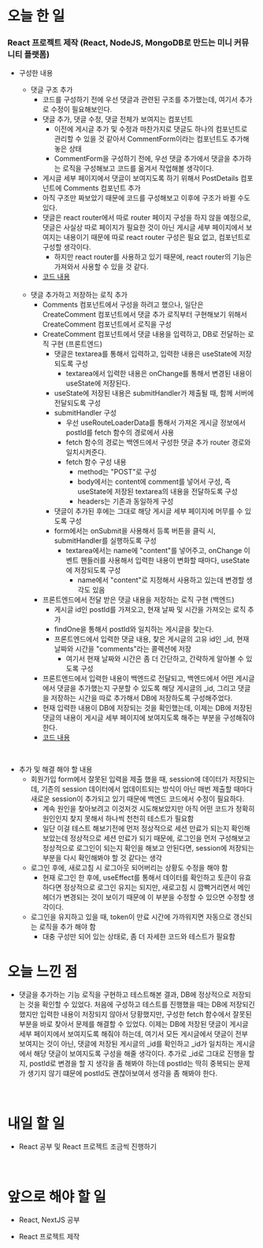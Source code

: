 # 오늘 한 일

### React 프로젝트 제작 (React, NodeJS, MongoDB로 만드는 미니 커뮤니티 플랫폼)

- 구성한 내용

  - 댓글 구조 추가
    - 코드를 구성하기 전에 우선 댓글과 관련된 구조를 추가했는데, 여기서 추가로 수정이 필요해보인다.
    - 댓글 추가, 댓글 수정, 댓글 전체가 보여지는 컴포넌트
      - 이전에 게시글 추가 및 수정과 마찬가지로 댓글도 하나의 컴포넌트로 관리할 수 있을 것 같아서 CommentForm이라는 컴포넌트도 추가해놓은 상태
      - CommentForm을 구성하기 전에, 우선 댓글 추가에서 댓글을 추가하는 로직을 구성해보고 코드를 옮겨서 작업해볼 생각이다.
    - 게시글 세부 페이지에서 댓글이 보여지도록 하기 위해서 PostDetails 컴포넌트에 Comments 컴포넌트 추가
    - 아직 구조만 짜보았기 때문에 코드를 구성해보고 이후에 구조가 바뀔 수도 있다.
    - 댓글은 react router에서 따로 router 페이지 구성을 하지 않을 예정으로, 댓글은 사실상 따로 페이지가 필요한 것이 아닌 게시글 세부 페이지에서 보여지는 내용이기 때문에 따로 react router 구성은 필요 없고, 컴포넌트로 구성할 생각이다.
      - 하지만 react router를 사용하고 있기 때문에, react router의 기능은 가져와서 사용할 수 있을 것 같다.
    - [코드 내용](https://github.com/jeongsangtae/mini-community-platform/commit/17a5010ce913f7f57cbdb354ab0dfb8e84df0c27)

  <br />

  - 댓글 추가하고 저장하는 로직 추가
    - Comments 컴포넌트에서 구성을 하려고 했으나, 일단은 CreateComment 컴포넌트에서 댓글 추가 로직부터 구현해보기 위해서 CreateComment 컴포넌트에서 로직을 구성
    - CreateComment 컴포넌트에서 댓글 내용을 입력하고, DB로 전달하는 로직 구현 (프론트엔드)
      - 댓글은 textarea를 통해서 입력하고, 입력한 내용은 useState에 저장되도록 구성
        - textarea에서 입력한 내용은 onChange를 통해서 변경된 내용이 useState에 저장된다.
      - useState에 저장된 내용은 submitHandler가 제출될 때, 함께 서버에 전달되도록 구성
      - submitHandler 구성
        - 우선 useRouteLoaderData를 통해서 가져온 게시글 정보에서 postId를 fetch 함수의 경로에서 사용
        - fetch 함수의 경로는 백엔드에서 구성한 댓글 추가 router 경로와 일치시켜준다.
        - fetch 함수 구성 내용
          - method는 "POST"로 구성
          - body에서는 content에 comment를 넣어서 구성, 즉 useState에 저장된 textarea의 내용을 전달하도록 구성
          - headers는 기존과 동일하게 구성
      - 댓글이 추가된 후에는 그대로 해당 게시글 세부 페이지에 머무를 수 있도록 구성
      - form에서는 onSubmit을 사용해서 등록 버튼을 클릭 시, submitHandler를 실행하도록 구성
        - textarea에서는 name에 "content"를 넣어주고, onChange 이벤트 핸들러를 사용해서 입력한 내용이 변화할 때마다, useState에 저장되도록 구성
          - name에서 "content"로 지정해서 사용하고 있는데 변경할 생각도 있음
    - 프론트엔드에서 전달 받은 댓글 내용을 저장하는 로직 구현 (백엔드)
      - 게시글 id인 postId를 가져오고, 현재 날짜 및 시간을 가져오는 로직 추가
      - findOne을 통해서 postId와 일치하는 게시글을 찾는다.
      - 프론트엔드에서 입력한 댓글 내용, 찾은 게시글의 고유 id인 \_id, 현재 날짜와 시간을 "comments"라는 콜렉션에 저장
        - 여기서 현재 날짜와 시간은 좀 더 간단하고, 간략하게 알아볼 수 있도록 구성
    - 프론트엔드에서 입력한 내용이 백엔드로 전달되고, 백엔드에서 어떤 게시글에서 댓글을 추가했는지 구분할 수 있도록 해당 게시글의 \_id, 그리고 댓글을 저장하는 시간을 따로 추가해서 DB에 저장하도록 구성해주었다.
    - 현재 입력한 내용이 DB에 저장되는 것을 확인했는데, 이제는 DB에 저장된 댓글의 내용이 게시글 세부 페이지에 보여지도록 해주는 부분을 구성해줘야 한다.
    - [코드 내용](https://github.com/jeongsangtae/mini-community-platform/commit/d7dedb67d9d282668803a74728f131bf0527bd7b)

<br />

- 추가 및 해결 해야 할 내용
  - 회원가입 form에서 잘못된 입력을 제출 했을 때, session에 데이터가 저장되는데, 기존의 session 데이터에서 업데이트되는 방식이 아닌 매번 제출할 때마다 새로운 session이 추가되고 있기 때문에 백엔드 코드에서 수정이 필요하다.
    - 계속 원인을 찾아보려고 이것저것 시도해보았지만 아직 어떤 코드가 정확히 원인인지 찾지 못해서 하나씩 천천히 테스트가 필요함
    - 일단 이걸 테스트 해보기전에 먼저 정상적으로 세션 만료가 되는지 확인해보았는데 정상적으로 세션 만료가 되기 때문에, 로그인을 먼저 구성해보고 정상적으로 로그인이 되는지 확인을 해보고 안된다면, session에 저장되는 부분을 다시 확인해봐야 할 것 같다는 생각
  - 로그인 후에, 새로고침 시 로그아웃 되어버리는 상황도 수정을 해야 함
    - 현재 로그인 한 후에, useEffect를 통해서 데이터를 확인하고 토큰이 유효하다면 정상적으로 로그인 유지는 되지만, 새로고침 시 깜빡거리면서 메인헤더가 변경되는 것이 보이기 때문에 이 부분을 수정할 수 있으면 수정할 생각이다.
  - 로그인을 유지하고 있을 때, token이 만료 시간에 가까워지면 자동으로 갱신되는 로직을 추가 해야 함
    - 대충 구성만 되어 있는 상태로, 좀 더 자세한 코드와 테스트가 필요함

# 오늘 느낀 점

- 댓글을 추가하는 기능 로직을 구현하고 테스트해본 결과, DB에 정상적으로 저장되는 것을 확인할 수 있었다. 처음에 구성하고 테스트를 진행했을 때는 DB에 저장되긴 했지만 입력한 내용이 저장되지 않아서 당황했지만, 구성한 fetch 함수에서 잘못된 부분을 바로 찾아서 문제를 해결할 수 있었다. 이제는 DB에 저장된 댓글이 게시글 세부 페이지에서 보여지도록 해줘야 하는데, 여기서 모든 게시글에서 댓글이 전부 보여지는 것이 아닌, 댓글에 저장된 게시글의 \_id를 확인하고 \_id가 일치하는 게시글에서 해당 댓글이 보여지도록 구성을 해줄 생각이다. 추가로 \_id로 그대로 진행을 할 지, postId로 변경을 할 지 생각을 좀 해봐야 하는데 postId는 딱히 중복되는 문제가 생기지 않기 떄문에 postId도 괜찮아보여서 생각을 좀 해봐야 한다.

<br />

# 내일 할 일

- React 공부 및 React 프로젝트 조금씩 진행하기

<br />

# 앞으로 해야 할 일

- React, NextJS 공부

- React 프로젝트 제작
